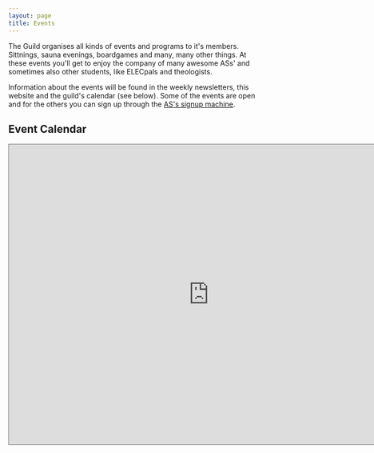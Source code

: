 ```yaml
---
layout: page
title: Events
---
```

The Guild organises all kinds of events and programs to it's members. Sittnings, sauna evenings, boardgames and many, many other things. At these events you'll get to enjoy the company of many awesome ASs' and sometimes also other students, like ELECpals and theologists.

Information about the events will be found in the weekly newsletters, this website and the guild's calendar (see below). Some of the events are open and for the others you can sign up through the [AS's signup machine](https://ilmo.as.fi/). 

## Event Calendar

<center><p><iframe src="https://calendar.google.com/calendar/embed?showTitle=0&amp;showDate=0&amp;showTabs=0&amp;showCalendars=0&amp;showTz=0&amp;height=600&amp;wkst=2&amp;bgcolor=%23cc33cc&amp;src=as.tiedottaja%40gmail.com&amp;color=%232F6309&amp;ctz=Europe%2FHelsinki" style="border:solid 1px #777" width="800" height="600" frameborder="0" scrolling="no"></iframe></p></center>
